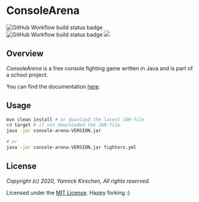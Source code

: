 # ConsoleArena

![GitHub Workflow build status badge](https://github.com/yannickkirschen/console-arena/workflows/Maven%20clean%20install/badge.svg)
![GitHub Workflow build status badge](https://github.com/yannickkirschen/console-arena/workflows/Maven%20test/badge.svg)
[![](https://api.dependabot.com/badges/status?host=github&repo=yannickkirschen/console-arena)](https://dependabot.com)

## Overview

*ConsoleArena* is a free console fighting game written in Java and is part of a school project.

You can find the documentation [here](https://yannickkirschen.github.io/console-arena/).

## Usage

```bash
mvn clean install # or download the latest JAR-file
cd target # if not downloaded the JAR-file
java -jar console-arena-VERSION.jar

# or
java -jar console-arena-VERSION.jar fighters.yml
```

## License

*Copyright (c) 2020, Yannick Kirschen, All rights reserved.*

Licensed under the [MIT License](https://github.com/yannickkirschen/console-arena/blob/master/LICENSE).
Happy forking :)